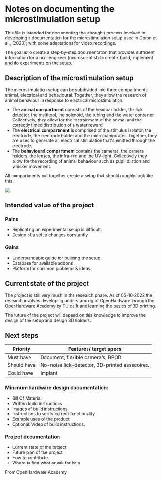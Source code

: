 # Notes on documenting the microstimulation setup
This file is intended for documenting the (thought) process involved in developing a documentation for the microstimulation setup used in Doron et al., (2020); with some adaptations for video recordings. 

The goal is to create a step-by-step documentation that provides sufficient information for a non-engineer (neuroscientist) to create, build, implement and do experiments on the setup. 

## Description of the microstimulation setup
The microstimulation setup can be subdivided into three compartments: animal, electrical and behavioural. Together, they allow the research of animal behaviour in response to electrical microstimulation.

* The **animal compartment** consists of the headbar holder, the lick detector, the multitool, the solenoid, the tubing and the water container. Collectively, they allow for the restrainment of the animal and the correctly timed distribution of a water reward.
* The **electrical compartment** is comprised of the stimulus isolator, the electrode, the electrode holder and the micromanipulater. Together, they are used to generate an electrical stimulation that's emitted through the electrode.
* The **behavioural compartment** contains the cameras, the camera holders, the lenses, the infra-red and the UV-light. Collectively they allow for the recording of animal behaviour such as pupil dilation and whisker movement.

All compartments put together create a setup that should roughly look like this. 

![](https://i.imgur.com/2MDle4r.jpg)

## Intended value of the project
### Pains
- Replicating an experimental setup is difficult. 
- Design of a setup changes constantly.
### Gains
- Understandable guide for building the setup.
- Database for available addons
- Platform for common problems & ideas.


## Current state of the project
The project is still very much in the research phase. As of 05-10-2022 the research involves developing understanding of OpenHardware through the OpenHardware Academy by TU delft and learning the basics of 3D printing.

The future of the project will depend on this knowledge to improve the design of the setup and design 3D holders.

## Next steps
|Priority| Features/ target specs|
|--------|-------|
|Must have| Document, flexible camera's, BPOD|
|Should have| No-noise lick-detector, 3D-printed assecoires.
|Could have| Implant

### Minimum hardware design documentation:
* Bill Of Material
* Written build instructions
* Images of build instructions
* Instructions to verify correct functionality
* Example uses of the product
* Optional: Video of build instructions.

### Project documentation
* Current state of the project
* Future plan of the project
* How to contribute
* Where to find what or ask for help

From OpenHardware Academy